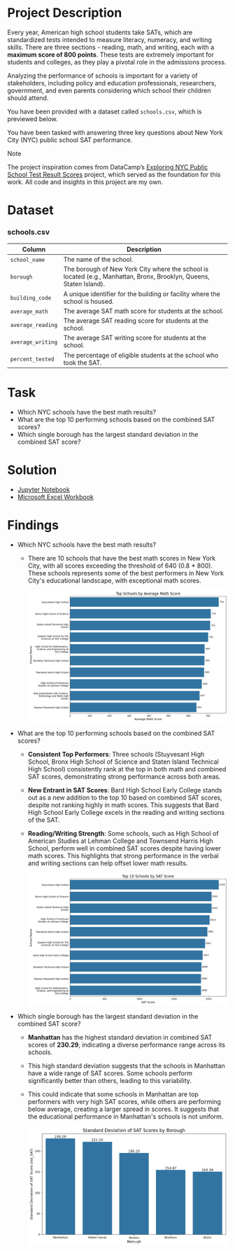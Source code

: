 # Project Description
Every year, American high school students take SATs, which are standardized tests intended to measure literacy, numeracy, and writing skills. There are three sections - reading, math, and writing, each with a **maximum score of 800 points**. These tests are extremely important for students and colleges, as they play a pivotal role in the admissions process.

Analyzing the performance of schools is important for a variety of stakeholders, including policy and education professionals, researchers, government, and even parents considering which school their children should attend. 

You have been provided with a dataset called `schools.csv`, which is previewed below.

You have been tasked with answering three key questions about New York City (NYC) public school SAT performance.

> [!NOTE]  
> The project inspiration comes from DataCamp’s [Exploring NYC Public School Test Result Scores](https://app.datacamp.com/learn/projects/exploring_nyc_public_school_test_result_scores/) project, which served as the foundation for this work.
> All code and insights in this project are my own.

# Dataset
### **schools.csv**

| Column                   | Description                                                                      |
|------------------------- |--------------------------------------------------------------------------------- |
| `school_name`            |    The name of the school.                                                       |
| `borough`                | The borough of New York City where the school is located (e.g., Manhattan, Bronx, Brooklyn, Queens, Staten Island).  |
| `building_code`          | A unique identifier for the building or facility where the school is housed. |
| `average_math`           |    The average SAT math score for students at the school.             |
| `average_reading`        | The average SAT reading score for students at the school.                            |
| `average_writing`        |   The average SAT writing score for students at the school.                               |
| `percent_tested`         | The percentage of eligible students at the school who took the SAT.                                      |

# Task
- Which NYC schools have the best math results?
- What are the top 10 performing schools based on the combined SAT scores?
- Which single borough has the largest standard deviation in the combined SAT score?

# Solution
- [Jupyter Notebook](notebook.ipynb)
- [Microsoft Excel Workbook](workbook.xlsx)

# Findings
- Which NYC schools have the best math results?
    - There are 10 schools that have the best math scores in New York City, with all scores exceeding the threshold of 640 (0.8 * 800). These schools represents some of the best performers in New York City's educational landscape, with exceptional math scores.

        ![Top Schools By AVG Maths Score](charts/top_schools_by_avg_math_scores.png)
- What are the top 10 performing schools based on the combined SAT scores?
    - **Consistent Top Performers**: Three schools (Stuyvesant High School, Bronx High School of Science and Staten Island Technical High School) consistently rank at the top in both math and combined SAT scores, demonstrating strong performance across both areas.
    - **New Entrant in SAT Scores**: Bard High School Early College stands out as a new addition to the top 10 based on combined SAT scores, despite not ranking highly in math scores. This suggests that Bard High School Early College excels in the reading and writing sections of the SAT.
    - **Reading/Writing Strength**: Some schools, such as High School of American Studies at Lehman College and Townsend Harris High School, perform well in combined SAT scores despite having lower math scores. This highlights that strong performance in the verbal and writing sections can help offset lower math results.

        ![Top 10 Schools By SAT Score](charts/top_10_schools_by_sat_scores.png)
- Which single borough has the largest standard deviation in the combined SAT score?
    - **Manhattan** has the highest standard deviation in combined SAT scores of **230.29**, indicating a diverse performance range across its schools.
    - This high standard deviation suggests that the schools in Manhattan have a wide range of SAT scores. Some schools perform significantly better than others, leading to this variability.
    - This could indicate that some schools in Manhattan are top performers with very high SAT scores, while others are performing below average, creating a larger spread in scores. It suggests that the educational performance in Manhattan's schools is not uniform.

        ![Borough With Highest STD SAT Score](charts/borough_highest_std_sat_score.png)

